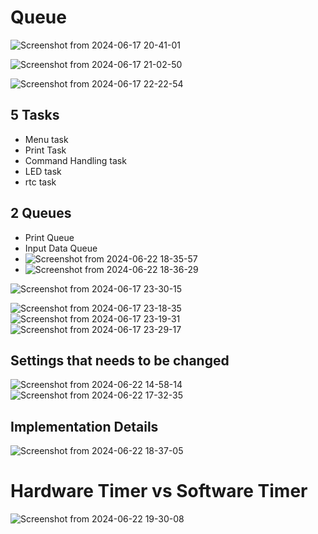 # Queue


![Screenshot from 2024-06-17 20-41-01](https://github.com/PranabNandy/FreeRTOS/assets/34576104/f4b92673-399b-4857-b70d-f021c7df6de3)

![Screenshot from 2024-06-17 21-02-50](https://github.com/PranabNandy/FreeRTOS/assets/34576104/64d4c1fe-e609-4f83-b3b7-87fa76faae07)

![Screenshot from 2024-06-17 22-22-54](https://github.com/PranabNandy/FreeRTOS/assets/34576104/91fd70ef-7532-4e3b-8586-a55edafe9e20)

## 5 Tasks
- Menu task
- Print Task
- Command Handling task
- LED task
- rtc task

## 2 Queues
- Print Queue
- Input Data Queue
- ![Screenshot from 2024-06-22 18-35-57](https://github.com/PranabNandy/FreeRTOS/assets/34576104/f9364c64-051b-42c2-b3ca-635e168391df)
- ![Screenshot from 2024-06-22 18-36-29](https://github.com/PranabNandy/FreeRTOS/assets/34576104/82afae0e-af5f-4482-81ee-d9b62b23cef7)





![Screenshot from 2024-06-17 23-30-15](https://github.com/PranabNandy/FreeRTOS/assets/34576104/6390898f-a48f-4b12-b3db-3ab0d1e3beff)

![Screenshot from 2024-06-17 23-18-35](https://github.com/PranabNandy/FreeRTOS/assets/34576104/668bbd59-f040-4a66-9510-4144446d75bc)
![Screenshot from 2024-06-17 23-19-31](https://github.com/PranabNandy/FreeRTOS/assets/34576104/c36fee8e-af29-42cb-8959-39b4cc129f0c)
![Screenshot from 2024-06-17 23-29-17](https://github.com/PranabNandy/FreeRTOS/assets/34576104/86af5dfe-da83-4d18-a550-4c3ce7774c32)




## Settings that needs to be changed
![Screenshot from 2024-06-22 14-58-14](https://github.com/PranabNandy/FreeRTOS/assets/34576104/7ada7be7-7ff1-464a-94d7-6336e1816a48)
![Screenshot from 2024-06-22 17-32-35](https://github.com/PranabNandy/FreeRTOS/assets/34576104/69e834da-fb14-4681-9db0-46d1ec30dfe3)


## Implementation Details
![Screenshot from 2024-06-22 18-37-05](https://github.com/PranabNandy/FreeRTOS/assets/34576104/6c3f7181-e596-4b9a-9de4-e6a7398848d4)

# Hardware Timer vs Software Timer 
![Screenshot from 2024-06-22 19-30-08](https://github.com/PranabNandy/FreeRTOS/assets/34576104/57204c04-642c-4fd0-9772-6944e4d896af)
